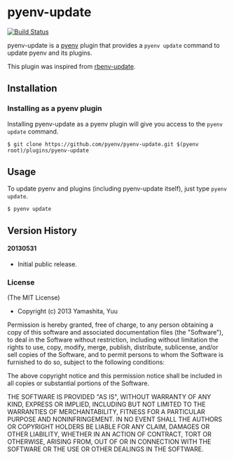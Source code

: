 # pyenv-update

[![Build Status](https://travis-ci.org/pyenv/pyenv-update.svg?branch=master)](https://travis-ci.org/pyenv/pyenv-update)

pyenv-update is a [pyenv](https://github.com/pyenv/pyenv) plugin
that provides a `pyenv update` command to update pyenv and its plugins.

This plugin was inspired from [rbenv-update](https://github.com/rkh/rbenv-update).

## Installation

### Installing as a pyenv plugin

Installing pyenv-update as a pyenv plugin will give you access to the
`pyenv update` command.

    $ git clone https://github.com/pyenv/pyenv-update.git $(pyenv root)/plugins/pyenv-update

## Usage

To update pyenv and plugins (including pyenv-update itself), just type `pyenv update`.

    $ pyenv update

## Version History

#### 20130531

 * Initial public release.

### License

(The MIT License)

* Copyright (c) 2013 Yamashita, Yuu

Permission is hereby granted, free of charge, to any person obtaining
a copy of this software and associated documentation files (the
"Software"), to deal in the Software without restriction, including
without limitation the rights to use, copy, modify, merge, publish,
distribute, sublicense, and/or sell copies of the Software, and to
permit persons to whom the Software is furnished to do so, subject to
the following conditions:

The above copyright notice and this permission notice shall be
included in all copies or substantial portions of the Software.

THE SOFTWARE IS PROVIDED "AS IS", WITHOUT WARRANTY OF ANY KIND,
EXPRESS OR IMPLIED, INCLUDING BUT NOT LIMITED TO THE WARRANTIES OF
MERCHANTABILITY, FITNESS FOR A PARTICULAR PURPOSE AND
NONINFRINGEMENT. IN NO EVENT SHALL THE AUTHORS OR COPYRIGHT HOLDERS BE
LIABLE FOR ANY CLAIM, DAMAGES OR OTHER LIABILITY, WHETHER IN AN ACTION
OF CONTRACT, TORT OR OTHERWISE, ARISING FROM, OUT OF OR IN CONNECTION
WITH THE SOFTWARE OR THE USE OR OTHER DEALINGS IN THE SOFTWARE.
